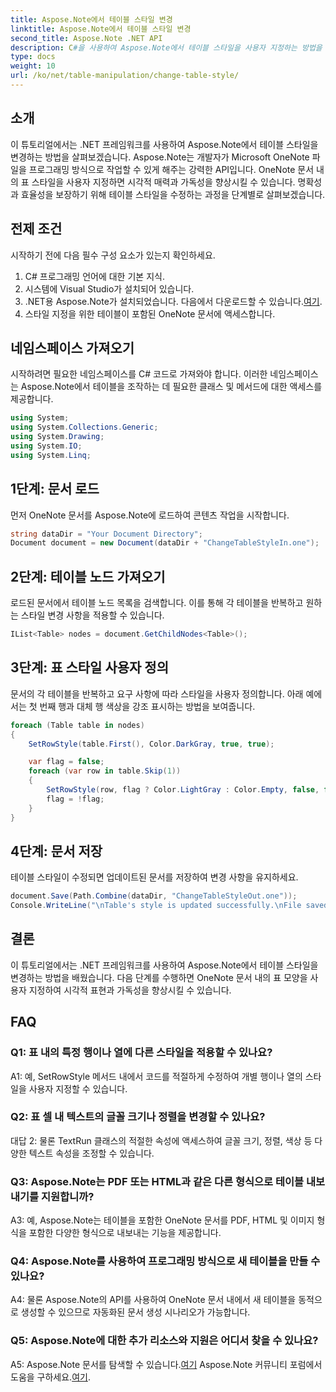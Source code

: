 ```yaml
---
title: Aspose.Note에서 테이블 스타일 변경
linktitle: Aspose.Note에서 테이블 스타일 변경
second_title: Aspose.Note .NET API
description: C#을 사용하여 Aspose.Note에서 테이블 스타일을 사용자 지정하는 방법을 알아보세요. 향상된 문서 프레젠테이션을 위해 색상, 글꼴 등을 수정합니다.
type: docs
weight: 10
url: /ko/net/table-manipulation/change-table-style/
---
```

## 소개

이 튜토리얼에서는 .NET 프레임워크를 사용하여 Aspose.Note에서 테이블 스타일을 변경하는 방법을 살펴보겠습니다. Aspose.Note는 개발자가 Microsoft OneNote 파일을 프로그래밍 방식으로 작업할 수 있게 해주는 강력한 API입니다. OneNote 문서 내의 표 스타일을 사용자 지정하면 시각적 매력과 가독성을 향상시킬 수 있습니다. 명확성과 효율성을 보장하기 위해 테이블 스타일을 수정하는 과정을 단계별로 살펴보겠습니다.

## 전제 조건

시작하기 전에 다음 필수 구성 요소가 있는지 확인하세요.
1. C# 프로그래밍 언어에 대한 기본 지식.
2. 시스템에 Visual Studio가 설치되어 있습니다.
3.  .NET용 Aspose.Note가 설치되었습니다. 다음에서 다운로드할 수 있습니다.[여기](https://releases.aspose.com/note/net/).
4. 스타일 지정을 위한 테이블이 포함된 OneNote 문서에 액세스합니다.

## 네임스페이스 가져오기

시작하려면 필요한 네임스페이스를 C# 코드로 가져와야 합니다. 이러한 네임스페이스는 Aspose.Note에서 테이블을 조작하는 데 필요한 클래스 및 메서드에 대한 액세스를 제공합니다.
```csharp
using System;
using System.Collections.Generic;
using System.Drawing;
using System.IO;
using System.Linq;
```

## 1단계: 문서 로드

먼저 OneNote 문서를 Aspose.Note에 로드하여 콘텐츠 작업을 시작합니다.
```csharp
string dataDir = "Your Document Directory";
Document document = new Document(dataDir + "ChangeTableStyleIn.one");
```

## 2단계: 테이블 노드 가져오기

로드된 문서에서 테이블 노드 목록을 검색합니다. 이를 통해 각 테이블을 반복하고 원하는 스타일 변경 사항을 적용할 수 있습니다.
```csharp
IList<Table> nodes = document.GetChildNodes<Table>();
```

## 3단계: 표 스타일 사용자 정의

문서의 각 테이블을 반복하고 요구 사항에 따라 스타일을 사용자 정의합니다. 아래 예에서는 첫 번째 행과 대체 행 색상을 강조 표시하는 방법을 보여줍니다.
```csharp
foreach (Table table in nodes)
{
    SetRowStyle(table.First(), Color.DarkGray, true, true);

    var flag = false;
    foreach (var row in table.Skip(1))
    {
        SetRowStyle(row, flag ? Color.LightGray : Color.Empty, false, false);
        flag = !flag;
    }
}
```

## 4단계: 문서 저장

테이블 스타일이 수정되면 업데이트된 문서를 저장하여 변경 사항을 유지하세요.
```csharp
document.Save(Path.Combine(dataDir, "ChangeTableStyleOut.one"));
Console.WriteLine("\nTable's style is updated successfully.\nFile saved at " + dataDir);
```

## 결론

이 튜토리얼에서는 .NET 프레임워크를 사용하여 Aspose.Note에서 테이블 스타일을 변경하는 방법을 배웠습니다. 다음 단계를 수행하면 OneNote 문서 내의 표 모양을 사용자 지정하여 시각적 표현과 가독성을 향상시킬 수 있습니다.

## FAQ

### Q1: 표 내의 특정 행이나 열에 다른 스타일을 적용할 수 있나요?

A1: 예, SetRowStyle 메서드 내에서 코드를 적절하게 수정하여 개별 행이나 열의 스타일을 사용자 지정할 수 있습니다.
  
### Q2: 표 셀 내 텍스트의 글꼴 크기나 정렬을 변경할 수 있나요?

대답 2: 물론 TextRun 클래스의 적절한 속성에 액세스하여 글꼴 크기, 정렬, 색상 등 다양한 텍스트 속성을 조정할 수 있습니다.

### Q3: Aspose.Note는 PDF 또는 HTML과 같은 다른 형식으로 테이블 내보내기를 지원합니까?

A3: 예, Aspose.Note는 테이블을 포함한 OneNote 문서를 PDF, HTML 및 이미지 형식을 포함한 다양한 형식으로 내보내는 기능을 제공합니다.

### Q4: Aspose.Note를 사용하여 프로그래밍 방식으로 새 테이블을 만들 수 있나요?

A4: 물론 Aspose.Note의 API를 사용하여 OneNote 문서 내에서 새 테이블을 동적으로 생성할 수 있으므로 자동화된 문서 생성 시나리오가 가능합니다.

### Q5: Aspose.Note에 대한 추가 리소스와 지원은 어디서 찾을 수 있나요?

 A5: Aspose.Note 문서를 탐색할 수 있습니다.[여기](https://reference.aspose.com/note/net/) Aspose.Note 커뮤니티 포럼에서 도움을 구하세요.[여기](https://forum.aspose.com/c/note/28).